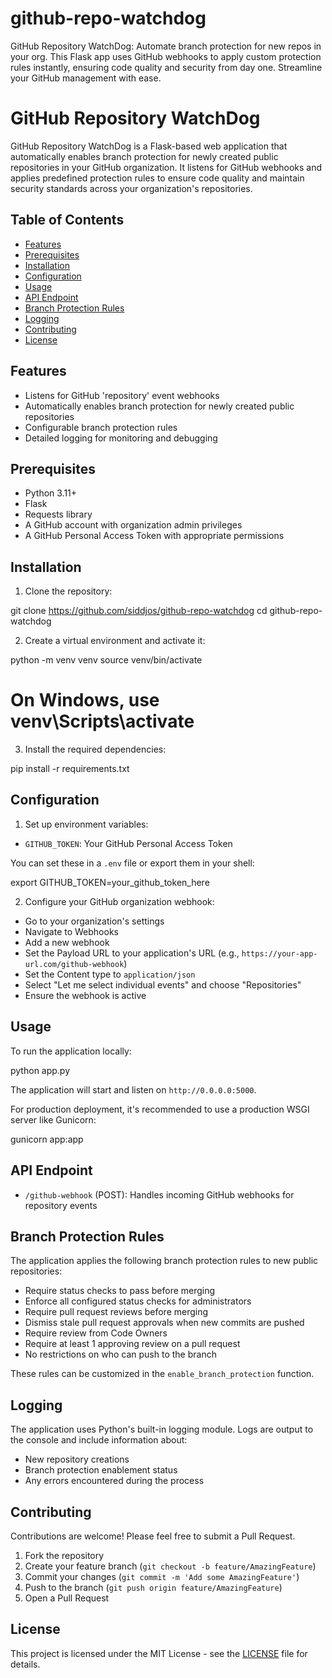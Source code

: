 # github-repo-watchdog
GitHub Repository WatchDog: Automate branch protection for new repos in your org. This Flask app uses GitHub webhooks to apply custom protection rules instantly, ensuring code quality and security from day one. Streamline your GitHub management with ease.

# GitHub Repository WatchDog

GitHub Repository WatchDog is a Flask-based web application that automatically enables branch protection for newly created public repositories in your GitHub organization. It listens for GitHub webhooks and applies predefined protection rules to ensure code quality and maintain security standards across your organization's repositories.

## Table of Contents

- [Features](#features)
- [Prerequisites](#prerequisites)
- [Installation](#installation)
- [Configuration](#configuration)
- [Usage](#usage)
- [API Endpoint](#api-endpoint)
- [Branch Protection Rules](#branch-protection-rules)
- [Logging](#logging)
- [Contributing](#contributing)
- [License](#license)

## Features

- Listens for GitHub 'repository' event webhooks
- Automatically enables branch protection for newly created public repositories
- Configurable branch protection rules
- Detailed logging for monitoring and debugging

## Prerequisites

- Python 3.11+
- Flask
- Requests library
- A GitHub account with organization admin privileges
- A GitHub Personal Access Token with appropriate permissions

## Installation

1. Clone the repository:

git clone https://github.com/siddjos/github-repo-watchdog
cd github-repo-watchdog

2. Create a virtual environment and activate it:

python -m venv venv
source venv/bin/activate  

# On Windows, use venv\Scripts\activate

3. Install the required dependencies:

pip install -r requirements.txt


## Configuration

1. Set up environment variables:
- `GITHUB_TOKEN`: Your GitHub Personal Access Token

You can set these in a `.env` file or export them in your shell:

export GITHUB_TOKEN=your_github_token_here

2. Configure your GitHub organization webhook:
- Go to your organization's settings
- Navigate to Webhooks
- Add a new webhook
- Set the Payload URL to your application's URL (e.g., `https://your-app-url.com/github-webhook`)
- Set the Content type to `application/json`
- Select "Let me select individual events" and choose "Repositories"
- Ensure the webhook is active

## Usage

To run the application locally:

python app.py

The application will start and listen on `http://0.0.0.0:5000`.

For production deployment, it's recommended to use a production WSGI server like Gunicorn:

gunicorn app:app

## API Endpoint

- `/github-webhook` (POST): Handles incoming GitHub webhooks for repository events

## Branch Protection Rules

The application applies the following branch protection rules to new public repositories:

- Require status checks to pass before merging
- Enforce all configured status checks for administrators
- Require pull request reviews before merging
- Dismiss stale pull request approvals when new commits are pushed
- Require review from Code Owners
- Require at least 1 approving review on a pull request
- No restrictions on who can push to the branch

These rules can be customized in the `enable_branch_protection` function.

## Logging

The application uses Python's built-in logging module. Logs are output to the console and include information about:

- New repository creations
- Branch protection enablement status
- Any errors encountered during the process

## Contributing

Contributions are welcome! Please feel free to submit a Pull Request.

1. Fork the repository
2. Create your feature branch (`git checkout -b feature/AmazingFeature`)
3. Commit your changes (`git commit -m 'Add some AmazingFeature'`)
4. Push to the branch (`git push origin feature/AmazingFeature`)
5. Open a Pull Request

## License

This project is licensed under the MIT License - see the [LICENSE](LICENSE) file for details.